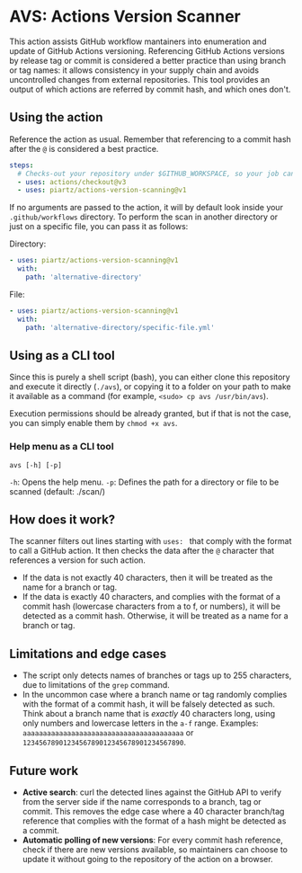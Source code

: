 # AVS: Actions Version Scanner

This action assists GitHub workflow mantainers into enumeration and update of GitHub Actions versioning. Referencing GitHub Actions versions by release tag or commit is considered a better practice than using branch or tag names: it allows consistency in your supply chain and avoids uncontrolled changes from external repositories. This tool provides an output of which actions are referred by commit hash, and which ones don't. 

## Using the action

Reference the action as usual. Remember that referencing to a commit hash after the `@` is considered a best practice. 

```yaml
steps:
  # Checks-out your repository under $GITHUB_WORKSPACE, so your job can access it
  - uses: actions/checkout@v3
  - uses: piartz/actions-version-scanning@v1
```

If no arguments are passed to the action, it will by default look inside your `.github/workflows` directory. To perform the scan in another directory or just on a specific file, you can pass it as follows:

Directory:
```yaml
- uses: piartz/actions-version-scanning@v1
  with:
    path: 'alternative-directory'
```

File:
```yaml
- uses: piartz/actions-version-scanning@v1
  with:
    path: 'alternative-directory/specific-file.yml'
```

## Using as a CLI tool

Since this is purely a shell script (bash), you can either clone this repository and execute it directly (`./avs`), or copying it to a folder on your path to make it available as a command (for example, `<sudo> cp avs /usr/bin/avs`). 

Execution permissions should be already granted, but if that is not the case, you can simply enable them by `chmod +x avs`. 

### Help menu as a CLI tool

`avs [-h] [-p]`

`-h`: Opens the help menu.
`-p`: Defines the path for a directory or file to be scanned (default: ./scan/)


## How does it work?

The scanner filters out lines starting with `uses: ` that comply with the format to call a GitHub action. It then checks the data after the `@` character that references a version for such action. 

- If the data is not exactly 40 characters, then it will be treated as the name for a branch or tag. 
- If the data is exactly 40 characters, and complies with the format of a commit hash (lowercase characters from a to f, or numbers), it will be detected as a commit hash. Otherwise, it will be treated as a name for a branch or tag. 

## Limitations and edge cases

- The script only detects names of branches or tags up to 255 characters, due to limitations of the `grep` command. 
- In the uncommon case where a branch name or tag randomly complies with the format of a commit hash, it will be falsely detected as such. Think about a branch name that is *exactly* 40 characters long, using only numbers and lowercase letters in the `a-f` range. Examples:
`aaaaaaaaaaaaaaaaaaaaaaaaaaaaaaaaaaaaaaaa` or `1234567890123456789012345678901234567890`.

## Future work

- **Active search**: curl the detected lines against the GitHub API to verify from the server side if the name corresponds to a branch, tag or commit. This removes the edge case where a 40 character branch/tag reference that complies with the format of a hash might be detected as a commit. 
- **Automatic polling of new versions**: For every commit hash reference, check if there are new versions available, so maintainers can choose to update it without going to the repository of the action on a browser. 
